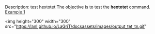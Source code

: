 Description: test hextotet
The objective is to test the **hextotet** command.
[Example 1](description_hextet.md)

<img height="300" width="300" src="https://lanl.github.io/LaGriT/docsassets/images/output_tet_tn.gif"

